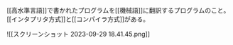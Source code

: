 [[高水準言語]]で書かれたプログラムを[[機械語]]に翻訳するプログラムのこと。
[[インタプリタ方式]]と[[コンパイラ方式]]がある。

![[スクリーンショット 2023-09-29 18.41.45.png]]